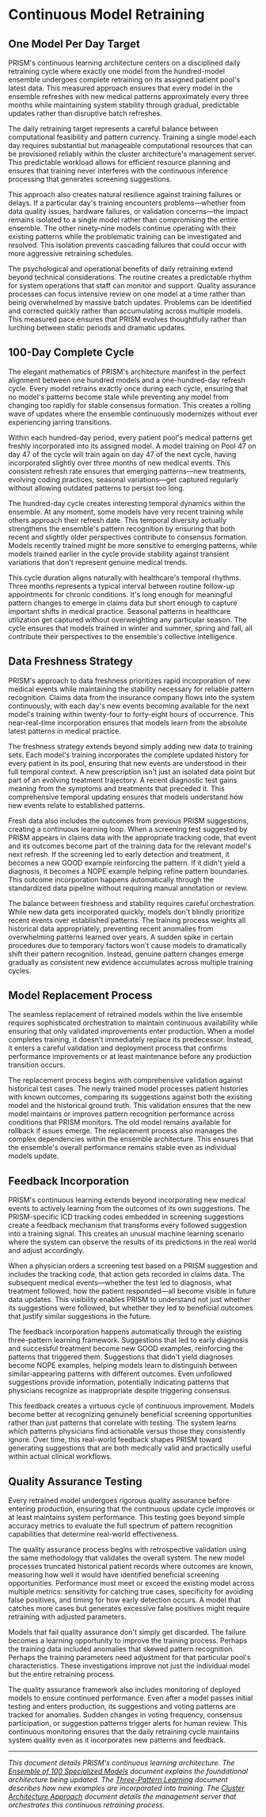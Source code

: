 # Continuous Model Retraining

## One Model Per Day Target

PRISM's continuous learning architecture centers on a disciplined daily retraining cycle where exactly one model from the hundred-model ensemble undergoes complete retraining on its assigned patient pool's latest data. This measured approach ensures that every model in the ensemble refreshes with new medical patterns approximately every three months while maintaining system stability through gradual, predictable updates rather than disruptive batch refreshes.

The daily retraining target represents a careful balance between computational feasibility and pattern currency. Training a single model each day requires substantial but manageable computational resources that can be provisioned reliably within the cluster architecture's management server. This predictable workload allows for efficient resource planning and ensures that training never interferes with the continuous inference processing that generates screening suggestions.

This approach also creates natural resilience against training failures or delays. If a particular day's training encounters problems—whether from data quality issues, hardware failures, or validation concerns—the impact remains isolated to a single model rather than compromising the entire ensemble. The other ninety-nine models continue operating with their existing patterns while the problematic training can be investigated and resolved. This isolation prevents cascading failures that could occur with more aggressive retraining schedules.

The psychological and operational benefits of daily retraining extend beyond technical considerations. The routine creates a predictable rhythm for system operations that staff can monitor and support. Quality assurance processes can focus intensive review on one model at a time rather than being overwhelmed by massive batch updates. Problems can be identified and corrected quickly rather than accumulating across multiple models. This measured pace ensures that PRISM evolves thoughtfully rather than lurching between static periods and dramatic updates.

## 100-Day Complete Cycle

The elegant mathematics of PRISM's architecture manifest in the perfect alignment between one hundred models and a one-hundred-day refresh cycle. Every model retrains exactly once during each cycle, ensuring that no model's patterns become stale while preventing any model from changing too rapidly for stable consensus formation. This creates a rolling wave of updates where the ensemble continuously modernizes without ever experiencing jarring transitions.

Within each hundred-day period, every patient pool's medical patterns get freshly incorporated into its assigned model. A model training on Pool 47 on day 47 of the cycle will train again on day 47 of the next cycle, having incorporated slightly over three months of new medical events. This consistent refresh rate ensures that emerging patterns—new treatments, evolving coding practices, seasonal variations—get captured regularly without allowing outdated patterns to persist too long.

The hundred-day cycle creates interesting temporal dynamics within the ensemble. At any moment, some models have very recent training while others approach their refresh date. This temporal diversity actually strengthens the ensemble's pattern recognition by ensuring that both recent and slightly older perspectives contribute to consensus formation. Models recently trained might be more sensitive to emerging patterns, while models trained earlier in the cycle provide stability against transient variations that don't represent genuine medical trends.

This cycle duration aligns naturally with healthcare's temporal rhythms. Three months represents a typical interval between routine follow-up appointments for chronic conditions. It's long enough for meaningful pattern changes to emerge in claims data but short enough to capture important shifts in medical practice. Seasonal patterns in healthcare utilization get captured without overweighting any particular season. The cycle ensures that models trained in winter and summer, spring and fall, all contribute their perspectives to the ensemble's collective intelligence.

## Data Freshness Strategy

PRISM's approach to data freshness prioritizes rapid incorporation of new medical events while maintaining the stability necessary for reliable pattern recognition. Claims data from the insurance company flows into the system continuously, with each day's new events becoming available for the next model's training within twenty-four to forty-eight hours of occurrence. This near-real-time incorporation ensures that models learn from the absolute latest patterns in medical practice.

The freshness strategy extends beyond simply adding new data to training sets. Each model's training incorporates the complete updated history for every patient in its pool, ensuring that new events are understood in their full temporal context. A new prescription isn't just an isolated data point but part of an evolving treatment trajectory. A recent diagnostic test gains meaning from the symptoms and treatments that preceded it. This comprehensive temporal updating ensures that models understand how new events relate to established patterns.

Fresh data also includes the outcomes from previous PRISM suggestions, creating a continuous learning loop. When a screening test suggested by PRISM appears in claims data with the appropriate tracking code, that event and its outcomes become part of the training data for the relevant model's next refresh. If the screening led to early detection and treatment, it becomes a new GOOD example reinforcing the pattern. If it didn't yield a diagnosis, it becomes a NOPE example helping refine pattern boundaries. This outcome incorporation happens automatically through the standardized data pipeline without requiring manual annotation or review.

The balance between freshness and stability requires careful orchestration. While new data gets incorporated quickly, models don't blindly prioritize recent events over established patterns. The training process weights all historical data appropriately, preventing recent anomalies from overwhelming patterns learned over years. A sudden spike in certain procedures due to temporary factors won't cause models to dramatically shift their pattern recognition. Instead, genuine pattern changes emerge gradually as consistent new evidence accumulates across multiple training cycles.

## Model Replacement Process

The seamless replacement of retrained models within the live ensemble requires sophisticated orchestration to maintain continuous availability while ensuring that only validated improvements enter production. When a model completes training, it doesn't immediately replace its predecessor. Instead, it enters a careful validation and deployment process that confirms performance improvements or at least maintenance before any production transition occurs.

The replacement process begins with comprehensive validation against historical test cases. The newly trained model processes patient histories with known outcomes, comparing its suggestions against both the existing model and the historical ground truth. This validation ensures that the new model maintains or improves pattern recognition performance across conditions that PRISM monitors. The old model remains available for rollback if issues emerge. The replacement process also manages the complex dependencies within the ensemble architecture. This ensures that the ensemble's overall performance remains stable even as individual models update.

## Feedback Incorporation

PRISM's continuous learning extends beyond incorporating new medical events to actively learning from the outcomes of its own suggestions. The PRISM-specific ICD tracking codes embedded in screening suggestions create a feedback mechanism that transforms every followed suggestion into a training signal. This creates an unusual machine learning scenario where the system can observe the results of its predictions in the real world and adjust accordingly.

When a physician orders a screening test based on a PRISM suggestion and includes the tracking code, that action gets recorded in claims data. The subsequent medical events—whether the test led to diagnosis, what treatment followed, how the patient responded—all become visible in future data updates. This visibility enables PRISM to understand not just whether its suggestions were followed, but whether they led to beneficial outcomes that justify similar suggestions in the future.

The feedback incorporation happens automatically through the existing three-pattern learning framework. Suggestions that led to early diagnosis and successful treatment become new GOOD examples, reinforcing the patterns that triggered them. Suggestions that didn't yield diagnoses become NOPE examples, helping models learn to distinguish between similar-appearing patterns with different outcomes. Even unfollowed suggestions provide information, potentially indicating patterns that physicians recognize as inappropriate despite triggering consensus.

This feedback creates a virtuous cycle of continuous improvement. Models become better at recognizing genuinely beneficial screening opportunities rather than just patterns that correlate with testing. The system learns which patterns physicians find actionable versus those they consistently ignore. Over time, this real-world feedback shapes PRISM toward generating suggestions that are both medically valid and practically useful within actual clinical workflows.

## Quality Assurance Testing

Every retrained model undergoes rigorous quality assurance before entering production, ensuring that the continuous update cycle improves or at least maintains system performance. This testing goes beyond simple accuracy metrics to evaluate the full spectrum of pattern recognition capabilities that determine real-world effectiveness.

The quality assurance process begins with retrospective validation using the same methodology that validates the overall system. The new model processes truncated historical patient records where outcomes are known, measuring how well it would have identified beneficial screening opportunities. Performance must meet or exceed the existing model across multiple metrics: sensitivity for catching true cases, specificity for avoiding false positives, and timing for how early detection occurs. A model that catches more cases but generates excessive false positives might require retraining with adjusted parameters.

Models that fail quality assurance don't simply get discarded. The failure becomes a learning opportunity to improve the training process. Perhaps the training data included anomalies that skewed pattern recognition. Perhaps the training parameters need adjustment for that particular pool's characteristics. These investigations improve not just the individual model but the entire retraining process.

The quality assurance framework also includes monitoring of deployed models to ensure continued performance. Even after a model passes initial testing and enters production, its suggestions and voting patterns are tracked for anomalies. Sudden changes in voting frequency, consensus participation, or suggestion patterns trigger alerts for human review. This continuous monitoring ensures that the daily retraining cycle maintains system quality even as it incorporates new patterns and feedback.

---

*This document details PRISM's continuous learning architecture. The [Ensemble of 100 Specialized Models](/21-ensemble-models) document explains the foundational architecture being updated. The [Three-Pattern Learning](/14-three-pattern-learning) document describes how new examples are incorporated into training. The [Cluster Architecture Approach](/50-cluster-architecture) document details the management server that orchestrates this continuous retraining process.*
